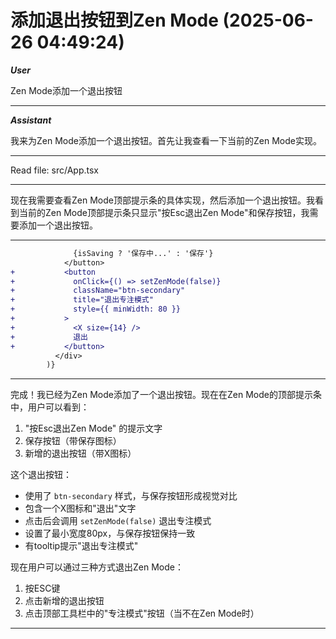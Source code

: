 <!-- Generated by SpecStory -->

# 添加退出按钮到Zen Mode (2025-06-26 04:49:24)

_**User**_

Zen Mode添加一个退出按钮

---

_**Assistant**_

我来为Zen Mode添加一个退出按钮。首先让我查看一下当前的Zen Mode实现。


---

Read file: src/App.tsx

---

现在我需要查看Zen Mode顶部提示条的具体实现，然后添加一个退出按钮。我看到当前的Zen Mode顶部提示条只显示"按Esc退出Zen Mode"和保存按钮，我需要添加一个退出按钮。


---

```diff
              {isSaving ? '保存中...' : '保存'}
            </button>
+           <button
+             onClick={() => setZenMode(false)}
+             className="btn-secondary"
+             title="退出专注模式"
+             style={{ minWidth: 80 }}
+           >
+             <X size={14} />
+             退出
+           </button>
          </div>
        )}
```

---

完成！我已经为Zen Mode添加了一个退出按钮。现在在Zen Mode的顶部提示条中，用户可以看到：

1. "按Esc退出Zen Mode" 的提示文字
2. 保存按钮（带保存图标）
3. 新增的退出按钮（带X图标）

这个退出按钮：
- 使用了 `btn-secondary` 样式，与保存按钮形成视觉对比
- 包含一个X图标和"退出"文字
- 点击后会调用 `setZenMode(false)` 退出专注模式
- 设置了最小宽度80px，与保存按钮保持一致
- 有tooltip提示"退出专注模式"

现在用户可以通过三种方式退出Zen Mode：
1. 按ESC键
2. 点击新增的退出按钮
3. 点击顶部工具栏中的"专注模式"按钮（当不在Zen Mode时）

---

